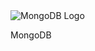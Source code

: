 <img src="/svg/skills/mongodb.svg" alt="MongoDB Logo" class="skill-image" />

<p class="skill-text">MongoDB</p>
